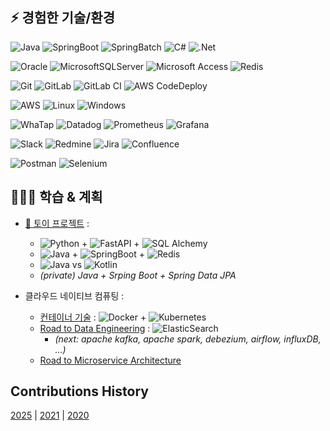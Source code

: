 ## ⚡️ 경험한 기술/환경

<!-- Lang/Framework -->
![Java](https://img.shields.io/badge/JAVA-%23ED8B00.svg?style=flat&logo=openjdk&logoColor=white) 
![SpringBoot](https://img.shields.io/badge/Spring%20Boot-%236DB33F.svg?style=flat&logo=spring&logoColor=white) 
![SpringBatch](https://img.shields.io/badge/Spring%20Batch-%236DB33F.svg?style=flat&logo=spring&logoColor=white) 
![C#](https://img.shields.io/badge/C%23-%23239120.svg?style=flat&logo=csharp&logoColor=white) 
![.Net](https://img.shields.io/badge/.NET-5C2D91?style=flat&logo=.net&logoColor=white) 

<!-- DB/Storage -->
![Oracle](https://img.shields.io/badge/Oracle-F80000?style=flat&logo=oracle&logoColor=white) 
![MicrosoftSQLServer](https://img.shields.io/badge/Microsoft%20SQL%20Server-CC2927?style=flat&logo=microsoft%20sql%20server&logoColor=white) 
![Microsoft Access](https://img.shields.io/badge/Microsoft_Access-A4373A?style=flat&logo=microsoft-access&logoColor=white)
![Redis](https://img.shields.io/badge/redis-%23DD0031.svg?style=flat&logo=redis&logoColor=white)

<!-- CI/CD -->
![Git](https://img.shields.io/badge/GIT-%23F05033.svg?style=flat&logo=git&logoColor=white) 
![GitLab](https://img.shields.io/badge/GitLab-%23181717.svg?style=flat&logo=gitlab&logoColor=white)
![GitLab CI](https://img.shields.io/badge/GitLab%20CI-%23FF6701.svg?style=flat&logo=amazon-aws&logoColor=white)
![AWS CodeDeploy](https://img.shields.io/badge/AWS%20code%20deploy-%23FF9900.svg?style=flat&logo=amazon-aws&logoColor=white) 

<!-- Cloud/Server -->
![AWS](https://img.shields.io/badge/AWS-%23FF9900.svg?style=flat&logo=amazon-aws&logoColor=white)
![Linux](https://img.shields.io/badge/Linux-FCC624?style=flat&logo=linux&logoColor=black)
![Windows](https://img.shields.io/badge/Windows-0078D6?style=flat&logo=windows&logoColor=white)

<!-- Monitor/APM -->
![WhaTap](https://img.shields.io/badge/WhaTap-%235835CC.svg?style=flat&logo=amazon-aws&logoColor=white)
![Datadog](https://img.shields.io/badge/Datadog-%23632CA6.svg?style=flat&logo=datadog&logoColor=white)
![Prometheus](https://img.shields.io/badge/Prometheus-E6522C?style=flat&logo=Prometheus&logoColor=white)
![Grafana](https://img.shields.io/badge/Grafana-%23F46800.svg?style=flat&logo=grafana&logoColor=white)

<!-- Collaboration tools -->
![Slack](https://img.shields.io/badge/Slack-4A154B?style=flat&logo=slack&logoColor=white) 
![Redmine](https://img.shields.io/badge/Redmine-F37440?style=flat&logoColor=white) 
![Jira](https://img.shields.io/badge/Jira-%230A0FFF.svg?style=flat&logo=jira&logoColor=white)
![Confluence](https://img.shields.io/badge/confluence-%23172BF4.svg?style=flat&logo=confluence&logoColor=white)

<!-- ETC -->
![Postman](https://img.shields.io/badge/Postman-FF6C37?style=flat&logo=postman&logoColor=white)
![Selenium](https://img.shields.io/badge/-Selenium-%43B02A?style=flat&logo=selenium&logoColor=white)
  
## 👨🏻‍💻 학습 & 계획
- [💫 토이 프로젝트](https://github.com/eljay0921/toy-projects) :
  - ![Python](https://img.shields.io/badge/Python-3670A0?style=flat&logo=python&logoColor=ffdd54) + ![FastAPI](https://img.shields.io/badge/FastAPI-005571?style=flat=fastapi) + ![SQL Alchemy](https://img.shields.io/badge/SQL%20Alchemy-%235835CC.svg?style=flat&logo=amazon-aws&logoColor=white)
  - ![Java](https://img.shields.io/badge/JAVA-%23ED8B00.svg?style=flat&logo=openjdk&logoColor=white) + ![SpringBoot](https://img.shields.io/badge/Spring%20Boot-%236DB33F.svg?style=flat&logo=spring&logoColor=white) + ![Redis](https://img.shields.io/badge/redis-%23DD0031.svg?style=flat&logo=redis&logoColor=white)
  - ![Java](https://img.shields.io/badge/JAVA-%23ED8B00.svg?style=flat&logo=openjdk&logoColor=white) vs ![Kotlin](https://img.shields.io/badge/kotlin-%237F52FF.svg?style=flat&logo=kotlin&logoColor=white)
  - _(private) Java + Srping Boot + Spring Data JPA_

- 클라우드 네이티브 컴퓨팅 :
  - [컨테이너 기술](https://github.com/eljay0921/learning-log-repo/tree/main/10.%20Container) : ![Docker](https://img.shields.io/badge/docker-%230db7ed.svg?style=flat&logo=docker&logoColor=white) + ![Kubernetes](https://img.shields.io/badge/kubernetes-%23326ce5.svg?style=flat&logo=kubernetes&logoColor=white)
  - [Road to Data Engineering](https://github.com/eljay0921/road-to-data-engineering) : ![ElasticSearch](https://img.shields.io/badge/-ElasticSearch-005571?style=flat&logo=elasticsearch)
    - _(next: apache kafka, apache spark, debezium, airflow, influxDB, ...)_
  - [Road to Microservice Architecture](https://github.com/eljay0921/road-to-msa)

## Contributions History
[2025](https://github.com/eljay0921?tab=overview&from=2025-01-01&to=2025-12-31) |
[2021](https://github.com/eljay0921?tab=overview&from=2021-01-01&to=2021-12-31) |
[2020](https://github.com/eljay0921?tab=overview&from=2020-01-01&to=2020-12-31) 

